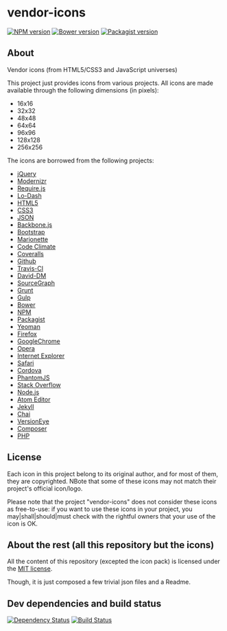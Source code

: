 vendor-icons
============


[![NPM version](https://img.shields.io/npm/v/vendor-icons.svg)](https://www.npmjs.org/package/vendor-icons)
[![Bower version](https://img.shields.io/bower/v/vendor-icons.svg)](http://bower.io/search/?q=vendor-icons)
[![Packagist version](https://img.shields.io/packagist/v/t1st3/vendor-icons.svg)](https://packagist.org/packages/t1st3/vendor-icons)


About
--------

Vendor icons (from HTML5/CSS3 and JavaScript universes)


This project just provides icons from various projects. All icons are made available through the following dimensions (in pixels):

* 16x16
* 32x32
* 48x48
* 64x64
* 96x96
* 128x128
* 256x256


The icons are borrowed from the following projects:

* [jQuery](http://jquery.com/)
* [Modernizr](http://modernizr.com/)
* [Require.js](http://requirejs.org/)
* [Lo-Dash](http://lodash.com/)
* [HTML5](http://www.w3.org/TR/html5/)
* [CSS3](http://www.w3.org/Style/CSS/)
* [JSON](http://json.org/)
* [Backbone.js](http://backbonejs.org/)
* [Bootstrap](http://getbootstrap.com/)
* [Marionette](http://marionettejs.com/)
* [Code Climate](https://codeclimate.com/)
* [Coveralls](https://coveralls.io/)
* [Github](https://github.com/)
* [Travis-CI](https://travis-ci.org/)
* [David-DM](https://david-dm.org/)
* [SourceGraph](https://sourcegraph.com/)
* [Grunt](http://gruntjs.com/)
* [Gulp](http://gulpjs.com/)
* [Bower](http://bower.io/)
* [NPM](https://www.npmjs.com/)
* [Packagist](https://packagist.org/)
* [Yeoman](http://yeoman.io/)
* [Firefox](https://www.mozilla.org/firefox/)
* [GoogleChrome](https://www.google.com/chrome/browser/desktop/index.html)
* [Opera](http://www.opera.com)
* [Internet Explorer](http://windows.microsoft.com/en-us/internet-explorer/download-ie)
* [Safari](https://www.apple.com/safari/)
* [Cordova](http://cordova.apache.org/)
* [PhantomJS](http://phantomjs.org/)
* [Stack Overflow](http://stackoverflow.com/)
* [Node.js](https://nodejs.org/)
* [Atom Editor](https://atom.io/)
* [Jekyll](http://jekyllrb.com/)
* [Chai](http://chaijs.com/)
* [VersionEye](https://www.versioneye.com/)
* [Composer](https://getcomposer.org/)
* [PHP](http://php.net/)



License
---------

Each icon in this project belong to its original author, and for most of them, they are copyrighted. NBote that some of these icons may not match their project's official icon/logo.

Please note that the project "vendor-icons" does not consider these icons as free-to-use: if you want to use these icons in your project, you may|shall|should|must check with the rightful owners that your use of the icon is OK.




About the rest (all this repository but the icons)
----------

All the content of this repository (excepted the icon pack) 
is licensed under the [MIT license](http://opensource.org/licenses/MIT).

Though, it is just composed a few trivial json files and a Readme.



Dev dependencies and build status
----------

[![Dependency Status](https://img.shields.io/david/dev/T1st3/vendor-icons.svg)](https://david-dm.org/t1st3/vendor-icons)
[![Build Status](https://img.shields.io/travis/T1st3/vendor-icons.svg)](https://travis-ci.org/T1st3/vendor-icons)



